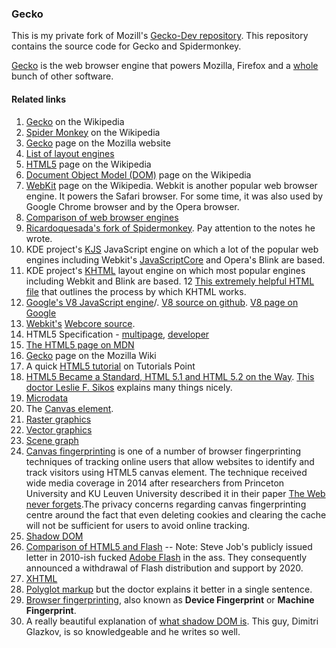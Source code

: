 ### Gecko

This is my private fork of Mozill's [Gecko-Dev repository](https://github.com/mozilla/gecko-dev). This repository contains the source code for Gecko and Spidermonkey.

[Gecko](https://en.wikipedia.org/wiki/Gecko_(software)) is the web browser engine that powers Mozilla, Firefox and a [whole](https://developer.mozilla.org/en-US/docs/Mozilla/Gecko/Versions) bunch of other software.



#### Related links
1. [Gecko](https://en.wikipedia.org/wiki/Gecko_(software)) on the Wikipedia
2. [Spider Monkey](https://en.wikipedia.org/wiki/SpiderMonkey) on the Wikipedia
3. [Gecko](https://developer.mozilla.org/en-US/docs/Mozilla/Gecko) page on the Mozilla website
4. [List of layout engines](https://en.wikipedia.org/wiki/List_of_layout_engines)
5. [HTML5](https://en.wikipedia.org/wiki/HTML5) page on the Wikipedia
6. [Document Object Model (DOM)](https://en.wikipedia.org/wiki/Document_Object_Model) page on the Wikipedia
7. [WebKit](https://en.wikipedia.org/wiki/WebKit) page on the Wikipedia. Webkit is another popular web browser engine. It powers the Safari browser. For some time, it was also used by Google Chrome browser and by the Opera browser.
8. [Comparison of web browser engines](https://en.wikipedia.org/wiki/Comparison_of_web_browser_engines)
9. [Ricardoquesada's fork of Spidermonkey](https://github.com/ricardoquesada/Spidermonkey). Pay attention to the notes he wrote.
10. KDE project's [KJS](https://github.com/KDE/kjs) JavaScript engine on which a lot of the popular web engines including Webkit's [JavaScriptCore](https://github.com/WebKit/webkit/tree/master/Source/JavaScriptCore) and Opera's Blink are based.
11. KDE project's [KHTML](https://github.com/KDE/khtml) layout engine on which most popular engines including Webkit and Blink are based.
12 [This extremely helpful HTML file](https://github.com/KDE/khtml/blob/master/docs/DESIGN.html) that outlines the process by which KHTML works.
12. [Google's V8 JavaScript engine](https://en.wikipedia.org/wiki/Chrome_V8)/. [V8 source on github](https://github.com/v8/v8). [V8 page on Google](https://developers.google.com/v8/)
13. [Webkit's](https://github.com/WebKit/webkit) [Webcore source](https://github.com/WebKit/webkit/tree/master/Source/WebCore).
14. HTML5 Specification - [multipage](https://html.spec.whatwg.org/multipage/), [developer](https://html.spec.whatwg.org/dev/)
15. [The HTML5 page on MDN](https://developer.mozilla.org/en-US/docs/Web/Guide/HTML/HTML5)
16. [Gecko](https://wiki.mozilla.org/Gecko:Home_Page) page on the Mozilla Wiki
17. A quick [HTML5 tutorial](https://www.tutorialspoint.com/html5/html5_syntax.htm) on Tutorials Point
18. [HTML5 Became a Standard, HTML 5.1 and HTML 5.2 on the Way](http://www.lesliesikos.com/html5-became-a-standard-html-5-1-and-html-5-2-on-the-way/). [This doctor Leslie F. Sikos](https://www.lesliesikos.com/) explains many things nicely.
19. [Microdata](https://en.wikipedia.org/wiki/Microdata_(HTML))
20. The [Canvas element](https://en.wikipedia.org/wiki/Canvas_element).
21. [Raster graphics](https://en.wikipedia.org/wiki/Raster_graphics)
22. [Vector graphics](https://en.wikipedia.org/wiki/Vector_graphics)
23. [Scene graph](https://en.wikipedia.org/wiki/Scene_graph)
24. [Canvas fingerprinting](https://en.wikipedia.org/wiki/Canvas_fingerprinting) is one of a number of browser fingerprinting techniques of tracking online users that allow websites to identify and track visitors using HTML5 canvas element. The technique received wide media coverage in 2014 after researchers from Princeton University and KU Leuven University described it in their paper [The Web never forgets](https://securehomes.esat.kuleuven.be/~gacar/persistent/index.html).The privacy concerns regarding canvas fingerprinting centre around the fact that even deleting cookies and clearing the cache will not be sufficient for users to avoid online tracking.
25. [Shadow DOM](https://www.w3.org/TR/shadow-dom/)
26. [Comparison of HTML5 and Flash](https://en.wikipedia.org/wiki/Comparison_of_HTML5_and_Flash) -- Note: Steve Job's publicly issued letter in 2010-ish fucked [Adobe Flash](https://en.wikipedia.org/wiki/Adobe_Flash) in the ass. They consequently announced a withdrawal of Flash distribution and support by 2020.
27. [XHTML](https://en.wikipedia.org/wiki/XHTML)
28. [Polyglot markup](https://en.wikipedia.org/wiki/Polyglot_markup) but the doctor explains it better in a single sentence.
29. [Browser fingerprinting](https://en.wikipedia.org/wiki/Device_fingerprint), also known as **Device Fingerprint** or **Machine Fingerprint**.
30. A really beautiful explanation of [what shadow DOM is](https://glazkov.com/2011/01/14/what-the-heck-is-shadow-dom/). This guy, Dimitri Glazkov, is so knowledgeable and he writes so well.

